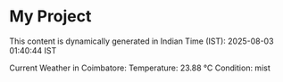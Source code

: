 # My Project

This content is dynamically generated in Indian Time (IST): 2025-08-03 01:40:44 IST


Current Weather in Coimbatore:
Temperature: 23.88 °C
Condition: mist
